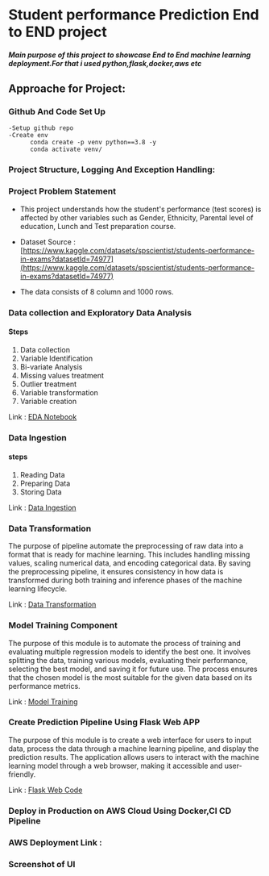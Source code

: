 # Student performance Prediction End to END project 

##### Main purpose of this project to showcase End to End machine learning deployment.For that i used python,flask,docker,aws etc


## Approache for Project:

### Github And Code Set Up
    -Setup github repo 
    -Create env 
          conda create -p venv python==3.8 -y
          conda activate venv/


### Project Structure, Logging And Exception Handling:



### Project Problem Statement 

- This project understands how the student's performance (test scores) is affected by other       variables such as Gender, Ethnicity, Parental level of education, Lunch and Test preparation course.
    
- Dataset Source :
[https://www.kaggle.com/datasets/spscientist/students-performance-in-exams?datasetId=74977](https://www.kaggle.com/datasets/spscientist/students-performance-in-exams?datasetId=74977)

- The data consists of 8 column and 1000 rows.



### Data collection and Exploratory Data Analysis

#### Steps
1. Data collection
2. Variable Identification 
3. Bi-variate Analysis
4. Missing values treatment
5. Outlier treatment
6. Variable transformation
7. Variable creation

Link : [EDA Notebook](./notebook/Basic_EDA.ipynb)


### Data Ingestion

#### steps
1. Reading Data
2. Preparing Data
3. Storing Data

Link : [Data Ingestion](./src/components/data_ingestion.py)


### Data Transformation

The purpose of pipeline automate the preprocessing of raw data into a format that is ready for machine learning. This includes handling missing values, scaling numerical data, and encoding categorical data. By saving the preprocessing pipeline, it ensures consistency in how data is transformed during both training and inference phases of the machine learning lifecycle.

Link : [Data Transformation](./src/components/data_transformation.py)


### Model Training Component

The purpose of this module is to automate the process of training and evaluating multiple regression models to identify the best one. It involves splitting the data, training various models, evaluating their performance, selecting the best model, and saving it for future use. The process ensures that the chosen model is the most suitable for the given data based on its performance metrics.

Link : [Model Training](./src/components/model_trainer.py)


### Create Prediction Pipeline Using Flask Web APP

The purpose of this module is to create a web interface for users to input data, process the data through a machine learning pipeline, and display the prediction results. The application allows users to interact with the machine learning model through a web browser, making it accessible and user-friendly.

Link : [Flask Web Code](./app.py)


### Deploy in Production on AWS Cloud Using Docker,CI CD Pipeline


### AWS Deployment Link :


### Screenshot of UI